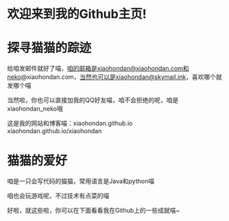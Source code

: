 # 欢迎来到我的Github主页!
# 探寻猫猫的踪迹
给咱发邮件就好了喵，咱的邮箱是xiaohondan@xiaohondan.com和neko@xiaohondan.com，当然也可以是xiaohondan@skymail.ink，喜欢哪个就发哪个喵

当然啦，你也可以直接加我的QQ好友喵，咱不会拒绝的呢，咱是xiaohondan_neko哦

这是我的网站和博客喵：xiaohondan.github.io xiaohondan.github.io/xiaohondan

# 猫猫的爱好
咱是一只会写代码的猫猫，常用语言是Java和python喵

咱也会玩游戏呢，不过技术有点菜的喵

好啦，就这些啦，你可以在下面看看我在Github上的一些成就喵~